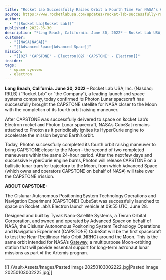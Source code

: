 ```yaml
---
title: "Rocket Lab Successfully Raises Orbit a Fourth Time For NASA’s CAPSTONE Moon Mission "
source: https://www.rocketlabusa.com/updates/rocket-lab-successfully-raises-orbit-a-fourth-time-for-nasas-capstone-moon-mission/
author:
  - "[[Rocket Lab|Rocket Lab]]"
published: 2022-06-30
description: "*Long Beach, California. June 30, 2022* – Rocket Lab USA, Inc. (Nasdaq: RKLB) (“Rocket Lab” or “the Company”), a leading launch and space systems company, today confirmed its Photon Lunar spacecraft has successfully brought the CAPSTONE s7atellite for NASA closer to the Moon with the completion of its fourth orbit raising maneuver."
customer:
  - "[[NASA|NASA]]"
  - "[[Advanced Space|Advanced Space]]"
mission:
  - "[[027 'CAPSTONE' - Electron|027 'CAPSTONE' - Electron]]"
insider: 
tags:
  - space-systems
  - electron
---
```

**Long Beach, California. June 30, 2022** – Rocket Lab USA, Inc. (Nasdaq: RKLB) (“Rocket Lab” or “the Company”), a leading launch and space systems company, today confirmed its Photon Lunar spacecraft has successfully brought the CAPSTONE satellite for NASA closer to the Moon with the completion of its fourth orbit raising maneuver.

After CAPSTONE was successfully delivered to space on Rocket Lab’s Electron rocket and Photon Lunar spacecraft, NASA’s CubeSat remains attached to Photon as it periodically ignites its HyperCurie engine to accelerate the mission beyond Earth’s orbit.

Today, Photon successfully completed its fourth orbit raising maneuver to bring CAPSTONE closer to the Moon – the second of two completed maneuvers within the same 24-hour period. After the next few days and successive HyperCurie engine burns, Photon will release CAPSTONE on a ballistic lunar transfer trajectory to the Moon, from which Advanced Space (which owns and operators CAPSTONE on behalf of NASA) will take over the CAPSTONE mission.

**ABOUT CAPSTONE:**

The Cislunar Autonomous Positioning System Technology Operations and Navigation Experiment (CAPSTONE) CubeSat was successfully launched to space on Rocket Lab’s Electron launch vehicle at 09:55 UTC, June 28.

Designed and built by Tyvak Nano-Satellite Systems, a Terran Orbital Corporation, and owned and operated by Advanced Space on behalf of NASA, the Cislunar Autonomous Positioning System Technology Operations and Navigation Experiment (CAPSTONE) CubeSat will be the first spacecraft to test the Near Rectilinear Halo Orbit (NRHO) around the Moon. This is the same orbit intended for NASA’s [Gateway](https://www.nasa.gov/gateway), a multipurpose Moon-orbiting station that will provide essential support for long-term astronaut lunar missions as part of the Artemis program. 

---

![[./Vault-Assets/Images/Pasted image 20250103002222.jpg|Pasted image 20250103002222.jpg]]